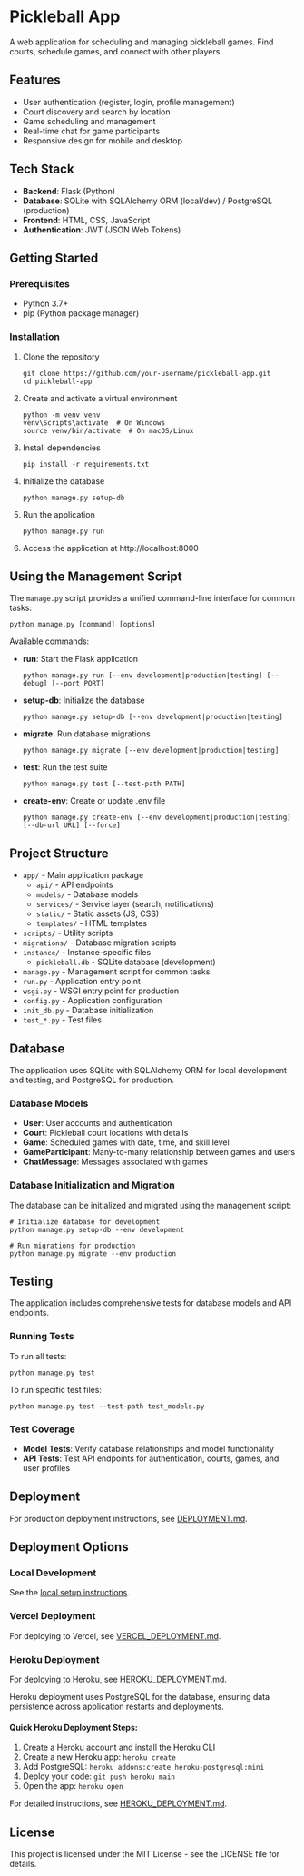 # Pickleball App

A web application for scheduling and managing pickleball games. Find courts, schedule games, and connect with other players.

## Features

- User authentication (register, login, profile management)
- Court discovery and search by location
- Game scheduling and management
- Real-time chat for game participants
- Responsive design for mobile and desktop

## Tech Stack

- **Backend**: Flask (Python)
- **Database**: SQLite with SQLAlchemy ORM (local/dev) / PostgreSQL (production)
- **Frontend**: HTML, CSS, JavaScript
- **Authentication**: JWT (JSON Web Tokens)

## Getting Started

### Prerequisites

- Python 3.7+
- pip (Python package manager)

### Installation

1. Clone the repository

   ```
   git clone https://github.com/your-username/pickleball-app.git
   cd pickleball-app
   ```

2. Create and activate a virtual environment

   ```
   python -m venv venv
   venv\Scripts\activate  # On Windows
   source venv/bin/activate  # On macOS/Linux
   ```

3. Install dependencies

   ```
   pip install -r requirements.txt
   ```

4. Initialize the database

   ```
   python manage.py setup-db
   ```

5. Run the application

   ```
   python manage.py run
   ```

6. Access the application at http://localhost:8000

## Using the Management Script

The `manage.py` script provides a unified command-line interface for common tasks:

```
python manage.py [command] [options]
```

Available commands:

- **run**: Start the Flask application

  ```
  python manage.py run [--env development|production|testing] [--debug] [--port PORT]
  ```

- **setup-db**: Initialize the database

  ```
  python manage.py setup-db [--env development|production|testing]
  ```

- **migrate**: Run database migrations

  ```
  python manage.py migrate [--env development|production|testing]
  ```

- **test**: Run the test suite

  ```
  python manage.py test [--test-path PATH]
  ```

- **create-env**: Create or update .env file
  ```
  python manage.py create-env [--env development|production|testing] [--db-url URL] [--force]
  ```

## Project Structure

- `app/` - Main application package
  - `api/` - API endpoints
  - `models/` - Database models
  - `services/` - Service layer (search, notifications)
  - `static/` - Static assets (JS, CSS)
  - `templates/` - HTML templates
- `scripts/` - Utility scripts
- `migrations/` - Database migration scripts
- `instance/` - Instance-specific files
  - `pickleball.db` - SQLite database (development)
- `manage.py` - Management script for common tasks
- `run.py` - Application entry point
- `wsgi.py` - WSGI entry point for production
- `config.py` - Application configuration
- `init_db.py` - Database initialization
- `test_*.py` - Test files

## Database

The application uses SQLite with SQLAlchemy ORM for local development and testing, and PostgreSQL for production.

### Database Models

- **User**: User accounts and authentication
- **Court**: Pickleball court locations with details
- **Game**: Scheduled games with date, time, and skill level
- **GameParticipant**: Many-to-many relationship between games and users
- **ChatMessage**: Messages associated with games

### Database Initialization and Migration

The database can be initialized and migrated using the management script:

```
# Initialize database for development
python manage.py setup-db --env development

# Run migrations for production
python manage.py migrate --env production
```

## Testing

The application includes comprehensive tests for database models and API endpoints.

### Running Tests

To run all tests:

```
python manage.py test
```

To run specific test files:

```
python manage.py test --test-path test_models.py
```

### Test Coverage

- **Model Tests**: Verify database relationships and model functionality
- **API Tests**: Test API endpoints for authentication, courts, games, and user profiles

## Deployment

For production deployment instructions, see [DEPLOYMENT.md](DEPLOYMENT.md).

## Deployment Options

### Local Development

See the [local setup instructions](#setup-and-installation).

### Vercel Deployment

For deploying to Vercel, see [VERCEL_DEPLOYMENT.md](VERCEL_DEPLOYMENT.md).

### Heroku Deployment

For deploying to Heroku, see [HEROKU_DEPLOYMENT.md](HEROKU_DEPLOYMENT.md).

Heroku deployment uses PostgreSQL for the database, ensuring data persistence across application restarts and deployments.

#### Quick Heroku Deployment Steps:

1. Create a Heroku account and install the Heroku CLI
2. Create a new Heroku app: `heroku create`
3. Add PostgreSQL: `heroku addons:create heroku-postgresql:mini`
4. Deploy your code: `git push heroku main`
5. Open the app: `heroku open`

For detailed instructions, see [HEROKU_DEPLOYMENT.md](HEROKU_DEPLOYMENT.md).

## License

This project is licensed under the MIT License - see the LICENSE file for details.
